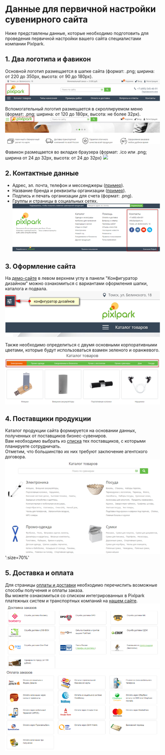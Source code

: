 # Данные для первичной настройки сувенирного сайта
Ниже представлены данные, которые необходимо подготовить для проведения первичной настройки вашего сайта специалистами компании Pixlpark.

## 1. Два логотипа и фавикон
Основной логотип размещается в шапке сайта (формат: .png; ширина: от 220 до 350рх, высота: от 90 до 180рх).
![](../_media/misc/logo1-gifts.png ':size=70%')

Вспомогательный логотип размещается в скроллируемом меню (формат: .png; ширина: от 120 до 180рх, высота: не более 32рх).
![](../_media/misc/logo2-gifts.png ':size=70%')

Фавикон размещается во вкладке браузера (формат: .ico или .png; ширина от 24 до 32рх, высота: от 24 до 32рх)
![](../_media/misc/favicon-gifts.png)

## 2. Контактные данные
* Адрес, эл. почта, телефон и мессенджеры ([пример](https://gifts.pixlpark.ru/contact-us)).
* Название бренда и реквизиты организации ([пример](https://gifts.pixlpark.ru/requisites)).
* Подпись и печать организации для счета (формат: .png).
* Группы и страницы в социальных сетях.
![](../_media/misc/contacts-gifts.png ':size=70%')

## 3. Оформление сайта
На [демо-сайте](https://gifts.pixlpark.ru) в левом верхнем углу в панели "Конфигуратор дизайном" можно ознакомиться с вариантами оформления шапки, каталога и подвала.
![](../_media/misc/design-gifts.png)

Также необходимо определиться с двумя основными корпоративными цветами, которые будут использоваться взамен зеленого и оранжевого.
![](../_media/misc/products-gifts.png ':size=70%')

## 4. Поставщики продукции
Каталог продукции сайта формируется на основании данных, полученных от поставщиков бизнес-сувениров. <br>
Вам необходимо выбрать из [списка](https://pixlpark.ru/features/gifts) тех поставщиков, с которыми планируете сотрудничать.<br>
Отметим, что большинство их них требуют заключение агентского договора.
![](../_media/misc/catalogs.png) ':size=70%'

## 5. Доставка и оплата
Для страницы [оплаты и доставки](https://gifts.pixlpark.ru/delivery-and-payment) необходимо перечислить возможные способы получения и оплаты заказа.<br>
Вы можете ознакомиться со списком интегрированных в Pixlpark платежных систем и транспортных компаний на [нашем сайте](https://pixlpark.ru/misc/shippings-and-payments).
![](../_media/misc/shippings.png ':size=70%')
![](../_media/misc/payments.png ':size=70%')